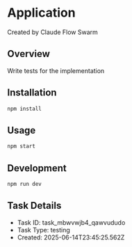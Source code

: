 # Application

Created by Claude Flow Swarm

## Overview

Write tests for the implementation

## Installation

```bash
npm install
```

## Usage

```bash
npm start
```

## Development

```bash
npm run dev
```

## Task Details

- Task ID: task_mbwvwjb4_qawvududo
- Task Type: testing
- Created: 2025-06-14T23:45:25.562Z
